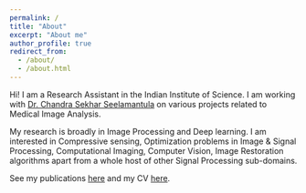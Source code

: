 ```yaml
---
permalink: /
title: "About"
excerpt: "About me"
author_profile: true
redirect_from: 
  - /about/
  - /about.html
---
```


Hi! I am a Research Assistant in the Indian Institute of Science. I am working with [Dr. Chandra Sekhar Seelamantula](https://sites.google.com/site/chandrasekharseelamantula/) on various projects related to Medical Image Analysis.

My research is broadly in Image Processing and Deep learning. I am interested in Compressive sensing, Optimization problems in Image & Signal Processing, Computational Imaging, Computer Vision, Image Restoration algorithms apart from a whole host of other Signal Processing sub-domains. 


See my publications [here](https://adarshd19.github.io) and my CV [here](https://drive.google.com/file/d/1F6nfn86JMNSz4cUsKt0ydf_CeOQeltc_/view?usp=sharing).
<!-- (https://adarshd19.github.io/cv/). -->
<!-- https://adarshd19.github.io/publications/ -->